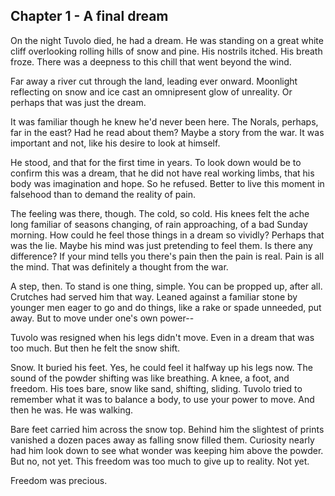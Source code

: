 ## Chapter 1 - A final dream

On the night Tuvolo died, he had a dream. He was standing on a great white cliff
overlooking rolling hills of snow and pine. His nostrils itched. His breath
froze. There was a deepness to this chill that went beyond the wind.

Far away a river cut through the land, leading ever onward. Moonlight reflecting
on snow and ice cast an omnipresent glow of unreality. Or perhaps that was just
the dream.

It was familiar though he knew he'd never been here. The Norals, perhaps, far in the east? Had he read about them? Maybe a story from the war. It was important and not, like his desire to look at himself.

He stood, and that for the first time in years. To look down would be to confirm
this was a dream, that he did not have real working limbs, that his body was
imagination and hope. So he refused. Better to live this moment in falsehood
than to demand the reality of pain.

The feeling was there, though. The cold, so cold. His knees felt the ache long
familiar of seasons changing, of rain approaching, of a bad Sunday morning. How
could he feel those things in a dream so vividly? Perhaps that was the lie.
Maybe his mind was just pretending to feel them. Is there any difference? If
your mind tells you there's pain then the pain is real. Pain is all the mind.
That was definitely a thought from the war.

A step, then. To stand is one thing, simple. You can be propped up, after all.
Crutches had served him that way. Leaned against a familiar stone by younger men
eager to go and do things, like a rake or spade unneeded, put away. But to move
under one's own power--

Tuvolo was resigned when his legs didn't move. Even in a dream that was too
much. But then he felt the snow shift.

Snow. It buried his feet. Yes, he could feel it halfway up his legs now. The
sound of the powder shifting was like breathing. A knee, a foot, and freedom.
His toes bare, snow like sand, shifting, sliding. Tuvolo tried to remember what
it was to balance a body, to use your power to move. And then he was. He was
walking.

Bare feet carried him across the snow top. Behind him the slightest of prints
vanished a dozen paces away as falling snow filled them. Curiosity nearly had
him look down to see what wonder was keeping him above the powder. But no, not
yet. This freedom was too much to give up to reality. Not yet.

Freedom was precious.
